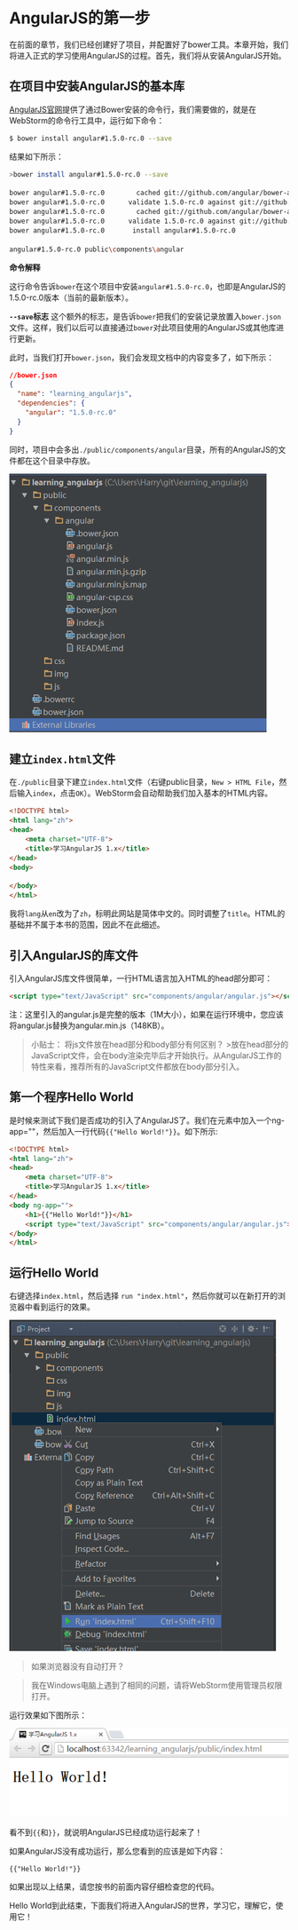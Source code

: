 # AngularJS的第一步
在前面的章节，我们已经创建好了项目，并配置好了bower工具。本章开始，我们将进入正式的学习使用AngularJS的过程。首先，我们将从安装AngularJS开始。

## 在项目中安装AngularJS的基本库
[AngularJS官网](https://angularjs.org/)提供了通过Bower安装的命令行，我们需要做的，就是在WebStorm的命令行工具中，运行如下命令：

```bash
$ bower install angular#1.5.0-rc.0 --save
```

结果如下所示：

```bash
>bower install angular#1.5.0-rc.0 --save

bower angular#1.5.0-rc.0        cached git://github.com/angular/bower-angular.git#1.5.0-rc.0
bower angular#1.5.0-rc.0      validate 1.5.0-rc.0 against git://github.com/angular/bower-angular.git#1.5.0-rc.0
bower angular#1.5.0-rc.0        cached git://github.com/angular/bower-angular.git#1.5.0-rc.0
bower angular#1.5.0-rc.0      validate 1.5.0-rc.0 against git://github.com/angular/bower-angular.git#1.5.0-rc.0
bower angular#1.5.0-rc.0       install angular#1.5.0-rc.0

angular#1.5.0-rc.0 public\components\angular
```

**命令解释**

这行命令告诉`bower`在这个项目中安装`angular#1.5.0-rc.0`，也即是AngularJS的1.5.0-rc.0版本（当前的最新版本）。

**`--save`标志** 这个额外的标志，是告诉`bower`把我们的安装记录放置入`bower.json`文件。这样，我们以后可以直接通过`bower`对此项目使用的AngularJS或其他库进行更新。

此时，当我们打开`bower.json`，我们会发现文档中的内容变多了，如下所示：

```json
//bower.json
{
  "name": "learning_angularjs",
  "dependencies": {
    "angular": "1.5.0-rc.0"
  }
}
```

同时，项目中会多出`./public/components/angular`目录，所有的AngularJS的文件都在这个目录中存放。

![图3-1 安装好AngularJS后的目录结构](./pic/0301_install_angular.png)

## 建立`index.html`文件
在`./public`目录下建立`index.html`文件（右键public目录，`New > HTML File`，然后输入`index`，点击`OK`）。WebStorm会自动帮助我们加入基本的HTML内容。

```html
<!DOCTYPE html>
<html lang="zh">
<head>
    <meta charset="UTF-8">
    <title>学习AngularJS 1.x</title>
</head>
<body>

</body>
</html>
```

我将`lang`从`en`改为了`zh`，标明此网站是简体中文的。同时调整了`title`。HTML的基础并不属于本书的范围，因此不在此细述。

## 引入AngularJS的库文件
引入AngularJS库文件很简单，一行HTML语言加入HTML的head部分即可：

```html
<script type="text/JavaScript" src="components/angular/angular.js"></script>
```

注：这里引入的angular.js是完整的版本（1M大小），如果在运行环境中，您应该将angular.js替换为angular.min.js（148KB）。

> 小贴士： 将js文件放在head部分和body部分有何区别？ >放在head部分的JavaScript文件，会在body渲染完毕后才开始执行。从AngularJS工作的特性来看，推荐所有的JavaScript文件都放在body部分引入。

## 第一个程序Hello World
是时候来测试下我们是否成功的引入了AngularJS了。我们在<body>元素中加入一个ng-app=""，然后加入一行代码`{{"Hello World!"}}`。如下所示:

```html
<!DOCTYPE html>
<html lang="zh">
<head>
    <meta charset="UTF-8">
    <title>学习AngularJS 1.x</title>
</head>
<body ng-app="">
    <h1>{{"Hello World!"}}</h1>
    <script type="text/JavaScript" src="components/angular/angular.js"></script>
</body>
</html>
```

## 运行Hello World
右键选择`index.html`，然后选择 `run "index.html"`，然后你就可以在新打开的浏览器中看到运行的效果。

![图3-2 运行index.html](./pic/0302_run_index.png)

> 如果浏览器没有自动打开？

> 我在Windows电脑上遇到了相同的问题，请将WebStorm使用管理员权限打开。

运行效果如下图所示：

![图3-3 Hello World](./pic/0303_hello_world.png)

看不到`{{`和`}}`，就说明AngularJS已经成功运行起来了！

如果AngularJS没有成功运行，那么您看到的应该是如下内容：

```
{{"Hello World!"}}
```

如果出现以上结果，请您按书的前面内容仔细检查您的代码。

Hello World到此结束，下面我们将进入AngularJS的世界，学习它，理解它，使用它！
